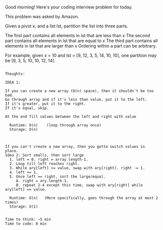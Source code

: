 Good morning! Here's your coding interview problem for today.

This problem was asked by Amazon.

Given a pivot x, and a list lst, partition the list into three parts.

The first part contains all elements in lst that are less than x
The second part contains all elements in lst that are equal to x
The third part contains all elements in lst that are larger than x
Ordering within a part can be arbitrary.

For example, given x = 10 and lst = [9, 12, 3, 5, 14, 10, 10], one partition may be [9, 3, 5, 10, 10, 12, 14].

~~~~~~~~~~~~~~~~~~~~~~~~~~~~~~~~~~~~~~~~~~~

Thoughts:

IDEA 1:

If you can create a new array (O(n) space), then it shouldn't be too bad.
Go through array and if it's less than value, put it to the left.
If it's greater, put it to the right.
If it's equal, skip.

At the end fill values between the left and right with value

  Runtime: O(n)    (loop through array once)
  Storage: O(n)



If you can't create a new array, then you gotta switch values in place.
Idea 2: Sort smalls, then sort large
  1. left = 0. right = array.length-1.
  2. Loop till left reaches right.
  3. While ary[left] >= value, swap with ary[right]. right -= 1.
  4. left += 1.
  5. Once left == right, sort the large/equal.
     A. right = ary.length-1.
     B. repeat 2-4 except this time, swap with ary[right] while ary[left] == value.

  Runtime: O(n)   (More specifically, goes through the array at most 2 times)
  Storage: O(1)


Time to think: ~5 min
Time to code: 8 min
